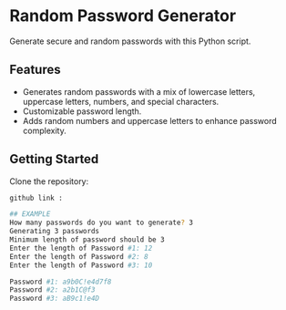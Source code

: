 # Random Password Generator

Generate secure and random passwords with this Python script.

## Features

- Generates random passwords with a mix of lowercase letters, uppercase letters, numbers, and special characters.
- Customizable password length.
- Adds random numbers and uppercase letters to enhance password complexity.

## Getting Started
Clone the repository:

   ```bash
   github link : 

## EXAMPLE
How many passwords do you want to generate? 3
Generating 3 passwords
Minimum length of password should be 3
Enter the length of Password #1: 12
Enter the length of Password #2: 8
Enter the length of Password #3: 10

Password #1: a9b0C!e4d7f8
Password #2: a2b1C@f3
Password #3: aB9c1!e4D
